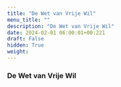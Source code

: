 ```yaml
---
title: "De Wet van Vrije Wil"
menu_title: ""
description: "De Wet van Vrije Wil"
date: 2024-02-01 06:00:01+00:221
draft: False
hidden: True
weight:
---
```

### De Wet van Vrije Wil



